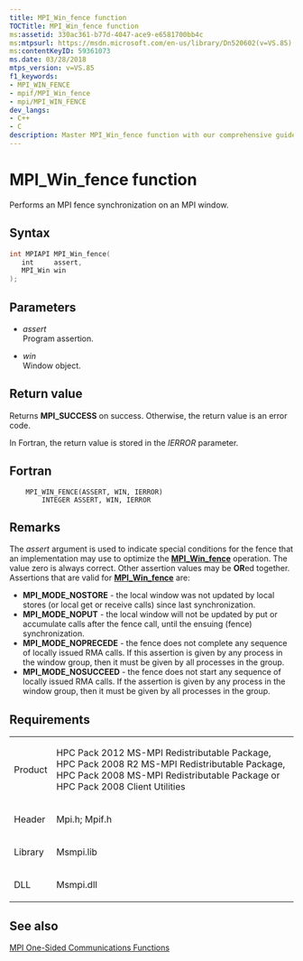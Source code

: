 ```yaml
---
title: MPI_Win_fence function
TOCTitle: MPI_Win_fence function
ms:assetid: 330ac361-b77d-4047-ace9-e6581700bb4c
ms:mtpsurl: https://msdn.microsoft.com/en-us/library/Dn520602(v=VS.85)
ms:contentKeyID: 59361073
ms.date: 03/28/2018
mtps_version: v=VS.85
f1_keywords:
- MPI_WIN_FENCE
- mpif/MPI_Win_fence
- mpi/MPI_WIN_FENCE
dev_langs:
- C++
- C
description: Master MPI_Win_fence function with our comprehensive guide. Learn about its syntax, parameters, return values, and special conditions for optimization.
---
```


# MPI\_Win\_fence function

Performs an MPI fence synchronization on an MPI window.

## Syntax

``` c++
int MPIAPI MPI_Win_fence(
   int     assert,
   MPI_Win win
);
```

## Parameters

  - *assert*  
    Program assertion.

  - *win*  
    Window object.

## Return value

Returns **MPI\_SUCCESS** on success. Otherwise, the return value is an error code.

In Fortran, the return value is stored in the *IERROR* parameter.

## Fortran

``` FORTRAN
    MPI_WIN_FENCE(ASSERT, WIN, IERROR)
        INTEGER ASSERT, WIN, IERROR
```

## Remarks

The *assert* argument is used to indicate special conditions for the fence that an implementation may use to optimize the [**MPI\_Win\_fence**](mpi-win-fence-function.md) operation.  The value zero is always correct.  Other assertion values may be **OR**ed together.  Assertions that are valid for [**MPI\_Win\_fence**](mpi-win-fence-function.md) are:

- **MPI\_MODE\_NOSTORE** - the local window was not updated by local stores (or local get or receive calls) since last synchronization.
- **MPI\_MODE\_NOPUT** - the local window will not be updated by put or accumulate calls after the fence call, until the ensuing (fence) synchronization.
- **MPI\_MODE\_NOPRECEDE** - the fence does not complete any sequence of locally issued RMA calls. If this assertion is given by any process in the window group, then it must be given by all processes in the group.
- **MPI\_MODE\_NOSUCCEED** - the fence does not start any sequence of locally issued RMA calls. If the assertion is given by any process in the window group, then it must be given by all processes in the group.

## Requirements

<table>
<colgroup>
<col  />
<col  />
</colgroup>
<tbody>
<tr class="odd">
<td><p>Product</p></td>
<td><p>HPC Pack 2012 MS-MPI Redistributable Package, HPC Pack 2008 R2 MS-MPI Redistributable Package, HPC Pack 2008 MS-MPI Redistributable Package or HPC Pack 2008 Client Utilities</p></td>
</tr>
<tr class="even">
<td><p>Header</p></td>
<td>Mpi.h;
Mpif.h</td>
</tr>
<tr class="odd">
<td><p>Library</p></td>
<td>Msmpi.lib</td>
</tr>
<tr class="even">
<td><p>DLL</p></td>
<td>Msmpi.dll</td>
</tr>
</tbody>
</table>


## See also

[MPI One-Sided Communications Functions](mpi-one-sided-communications-functions.md)

